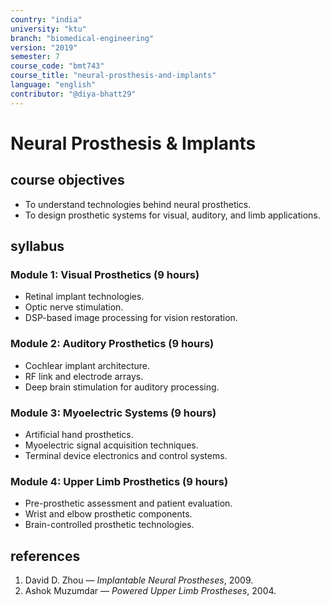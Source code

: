 ```yaml
---
country: "india"
university: "ktu"
branch: "biomedical-engineering"
version: "2019"
semester: 7
course_code: "bmt743"
course_title: "neural-prosthesis-and-implants"
language: "english"
contributor: "@diya-bhatt29"
---
```


# Neural Prosthesis & Implants

## course objectives
- To understand technologies behind neural prosthetics.  
- To design prosthetic systems for visual, auditory, and limb applications.

## syllabus

### Module 1: Visual Prosthetics (9 hours)
- Retinal implant technologies.  
- Optic nerve stimulation.  
- DSP-based image processing for vision restoration.

### Module 2: Auditory Prosthetics (9 hours)
- Cochlear implant architecture.  
- RF link and electrode arrays.  
- Deep brain stimulation for auditory processing.

### Module 3: Myoelectric Systems (9 hours)
- Artificial hand prosthetics.  
- Myoelectric signal acquisition techniques.  
- Terminal device electronics and control systems.

### Module 4: Upper Limb Prosthetics (9 hours)
- Pre-prosthetic assessment and patient evaluation.  
- Wrist and elbow prosthetic components.  
- Brain-controlled prosthetic technologies.

## references
1. David D. Zhou — *Implantable Neural Prostheses*, 2009.  
2. Ashok Muzumdar — *Powered Upper Limb Prostheses*, 2004.
